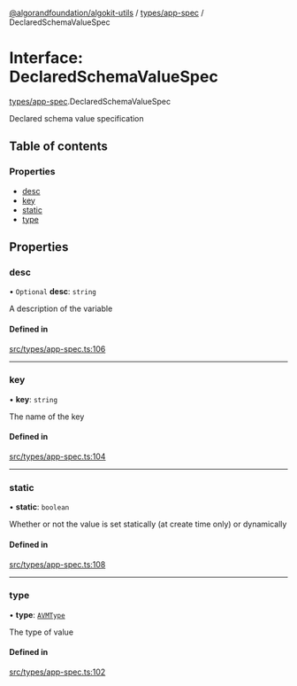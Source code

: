 [@algorandfoundation/algokit-utils](../README.md) / [types/app-spec](../modules/types_app_spec.md) / DeclaredSchemaValueSpec

# Interface: DeclaredSchemaValueSpec

[types/app-spec](../modules/types_app_spec.md).DeclaredSchemaValueSpec

Declared schema value specification

## Table of contents

### Properties

- [desc](types_app_spec.DeclaredSchemaValueSpec.md#desc)
- [key](types_app_spec.DeclaredSchemaValueSpec.md#key)
- [static](types_app_spec.DeclaredSchemaValueSpec.md#static)
- [type](types_app_spec.DeclaredSchemaValueSpec.md#type)

## Properties

### desc

• `Optional` **desc**: `string`

A description of the variable

#### Defined in

[src/types/app-spec.ts:106](https://github.com/algorandfoundation/algokit-utils-ts/blob/main/src/types/app-spec.ts#L106)

___

### key

• **key**: `string`

The name of the key

#### Defined in

[src/types/app-spec.ts:104](https://github.com/algorandfoundation/algokit-utils-ts/blob/main/src/types/app-spec.ts#L104)

___

### static

• **static**: `boolean`

Whether or not the value is set statically (at create time only) or dynamically

#### Defined in

[src/types/app-spec.ts:108](https://github.com/algorandfoundation/algokit-utils-ts/blob/main/src/types/app-spec.ts#L108)

___

### type

• **type**: [`AVMType`](../enums/types_app_spec.AVMType.md)

The type of value

#### Defined in

[src/types/app-spec.ts:102](https://github.com/algorandfoundation/algokit-utils-ts/blob/main/src/types/app-spec.ts#L102)

